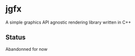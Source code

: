 # jgfx
A simple graphics API agnostic rendering library written in C++

## Status

Abandonned for now
